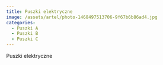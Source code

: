 ```yaml
---
title: Puszki elektryczne
image: /assets/artel/photo-1468497513706-9f67b6b86ad4.jpg
categories:
  - Puszki A
  - Puszki B
  - Puszki C
---
```

Puszki elektryczne
